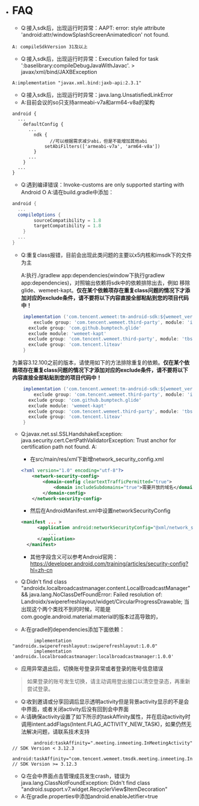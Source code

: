 - # FAQ

  - Q:接入sdk后，出现运行时异常：AAPT: error: style attribute 'android:attr/windowSplashScreenAnimatedIcon' not found.

  ```
  A: compileSdkVersion 31及以上
  ```

  - Q:接入sdk后，出现运行时异常：Execution failed for task ':baselibrary:compileDebugJavaWithJavac'. > javax/xml/bind/JAXBException

  ```
  A:implementation "javax.xml.bind:jaxb-api:2.3.1"
  ```

  - Q:接入sdk后，出现运行时异常：java.lang.UnsatisfiedLinkError
  - A:目前会议的so只支持armeabi-v7a和arm64-v8a的架构

  ```
  android {
  	...
      defaultConfig {
  		...
          ndk {
            	//可以根据需求减少abi，但是不能增加其他abi
              setAbiFilters(['armeabi-v7a', 'arm64-v8a'])
          }
  		...
      }
  	...
  }
  ```

  - Q:遇到编译错误：Invoke-customs are only supported starting with Android O
    A:请在build.gradle中添加：

  ```groovy
  android {
  	...
  	compileOptions {
          sourceCompatibility = 1.8
          targetCompatibility = 1.8
      }
  	...
  }
  ```

  - Q:重复class报错，目前会出现此类问题的主要以x5内核和imsdk下的文件为主

    A:执行./gradlew app:dependencies(window下执行gradlew app:dependencies)，对照输出依赖将sdk中的依赖排除出去，例如
      移除glide、wemeet-kapt。**仅在某个依赖项存在重复class问题的情况下才添加对应的exclude条件，请不要将以下内容直接全部粘贴到您的项目代码中！**

  ```groovy
      implementation ('com.tencent.wemeet:tm-android-sdk:${wemeet_version}') { //注意：这里的${wemeet_version}需要替换为具体的sdk版本号
          exclude group: 'com.tencent.wemeet.third-party', module: 'imsdk'
  	    exclude group: 'com.github.bumptech.glide'
  	    exclude module: 'wemeet-kapt'
  	    exclude group: 'com.tencent.wemeet.third-party', module: 'tbssdk' //注意： (版本 >= 3.12.100)用这个
  	    exclude group: 'com.tencent.liteav'
      }
  ```

  为兼容3.12.100之前的版本，请使用如下的方法排除重复的依赖。**仅在某个依赖项存在重复class问题的情况下才添加对应的exclude条件，请不要将以下内容直接全部粘贴到您的项目代码中！**

  ```groovy
      implementation ('com.tencent.wemeet:tm-android-sdk:${wemeet_version}') { //注意：这里的${wemeet_version}需要替换为具体的sdk版本号
          exclude group: 'com.tencent.wemeet.third-party', module: 'imsdk'
  	    exclude group: 'com.github.bumptech.glide'
  	    exclude module: 'wemeet-kapt'
  	    exclude group: 'com.tencent.wemeet.third-party', module: 'tbssdk-dynamic' //注意：（版本 < 3.12.100）用这个
  	    exclude group: 'com.tencent.liteav'
      }
  ```

  - Q:javax.net.ssl.SSLHandshakeException: java.security.cert.CertPathValidatorException: Trust anchor for certification path not found.
    A:

    -  在src/main/res/xml下新增network_security_config.xml

    ```xml
    <?xml version="1.0" encoding="utf-8"?>
    	<network-security-config>
    		<domain-config cleartextTrafficPermitted="true">
    			<domain includeSubdomains="true">需要开放的域名</domain>
    		</domain-config>
    	</network-security-config>
    
    ```

    - 然后在AndroidManifest.xml中设置networkSecurityConfig

    ```xml
    <manifest ... >
          <application android:networkSecurityConfig="@xml/network_security_config">
              ...
          </application>
      </manifest>
    ```

    - 其他字段含义可以参考Android官网：https://developer.android.com/training/articles/security-config?hl=zh-cn

  - Q:Didn't find class "androidx.localbroadcastmanager.content.LocalBroadcastManager"  && java.lang.NoClassDefFoundError: Failed resolution of: Landroidx/swiperefreshlayout/widget/CircularProgressDrawable; 当出现这个两个类找不到的时候，可能是com.google.android.material:material的版本过高导致的，

  - A:在gradle的dependencies添加下面依赖：

  ```
          implementation "androidx.swiperefreshlayout:swiperefreshlayout:1.0.0"
          implementation 'androidx.localbroadcastmanager:localbroadcastmanager:1.0.0'
  ```

  - 应用异常退出后，切换账号登录异常或者登录的账号信息错误

  > 如果登录的账号发生切换，请主动调用登出接口以清空登录态，再重新尝试登录。

  - Q:收到邀请或分享回调后显示透明activity但是背景activity显示的不是会中界面，或者关闭activity后没有回到会中界面
  - A:请确保activity设置了如下所示的taskAffinity属性，并在启动activity时调用intent.addFlags(Intent.FLAG_ACTIVITY_NEW_TASK)，如果仍然无法解决问题，请联系技术支持
  ```
          android:taskAffinity=".meeting.inmeeting.InMeetingActivity" // SDK Version < 3.12.3
          android:taskAffinity="com.tencent.wemeet.tmsdk.meeting.inmeeting.InMeetingActivity" // SDK Version >= 3.12.3
  ```
  
  - Q:在会中界面点击管理成员发生crash，错误为java.lang.ClassNotFoundException: Didn't find class "android.support.v7.widget.RecyclerView$ItemDecoration"
  - A:在gradle.properties中添加android.enableJetifier=true
